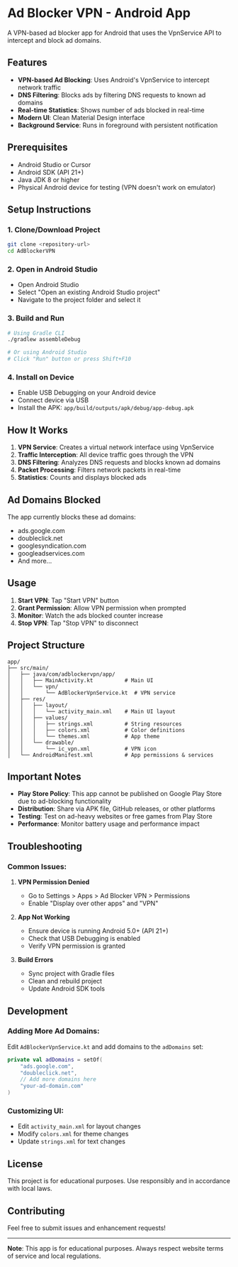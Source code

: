 # Ad Blocker VPN - Android App

A VPN-based ad blocker app for Android that uses the VpnService API to intercept and block ad domains.

## Features

- **VPN-based Ad Blocking**: Uses Android's VpnService to intercept network traffic
- **DNS Filtering**: Blocks ads by filtering DNS requests to known ad domains
- **Real-time Statistics**: Shows number of ads blocked in real-time
- **Modern UI**: Clean Material Design interface
- **Background Service**: Runs in foreground with persistent notification

## Prerequisites

- Android Studio or Cursor
- Android SDK (API 21+)
- Java JDK 8 or higher
- Physical Android device for testing (VPN doesn't work on emulator)

## Setup Instructions

### 1. Clone/Download Project
```bash
git clone <repository-url>
cd AdBlockerVPN
```

### 2. Open in Android Studio
- Open Android Studio
- Select "Open an existing Android Studio project"
- Navigate to the project folder and select it

### 3. Build and Run
```bash
# Using Gradle CLI
./gradlew assembleDebug

# Or using Android Studio
# Click "Run" button or press Shift+F10
```

### 4. Install on Device
- Enable USB Debugging on your Android device
- Connect device via USB
- Install the APK: `app/build/outputs/apk/debug/app-debug.apk`

## How It Works

1. **VPN Service**: Creates a virtual network interface using VpnService
2. **Traffic Interception**: All device traffic goes through the VPN
3. **DNS Filtering**: Analyzes DNS requests and blocks known ad domains
4. **Packet Processing**: Filters network packets in real-time
5. **Statistics**: Counts and displays blocked ads

## Ad Domains Blocked

The app currently blocks these ad domains:
- ads.google.com
- doubleclick.net
- googlesyndication.com
- googleadservices.com
- And more...

## Usage

1. **Start VPN**: Tap "Start VPN" button
2. **Grant Permission**: Allow VPN permission when prompted
3. **Monitor**: Watch the ads blocked counter increase
4. **Stop VPN**: Tap "Stop VPN" to disconnect

## Project Structure

```
app/
├── src/main/
│   ├── java/com/adblockervpn/app/
│   │   ├── MainActivity.kt          # Main UI
│   │   └── vpn/
│   │       └── AdBlockerVpnService.kt  # VPN service
│   ├── res/
│   │   ├── layout/
│   │   │   └── activity_main.xml    # Main UI layout
│   │   ├── values/
│   │   │   ├── strings.xml          # String resources
│   │   │   ├── colors.xml           # Color definitions
│   │   │   └── themes.xml           # App theme
│   │   └── drawable/
│   │       └── ic_vpn.xml           # VPN icon
│   └── AndroidManifest.xml          # App permissions & services
```

## Important Notes

- **Play Store Policy**: This app cannot be published on Google Play Store due to ad-blocking functionality
- **Distribution**: Share via APK file, GitHub releases, or other platforms
- **Testing**: Test on ad-heavy websites or free games from Play Store
- **Performance**: Monitor battery usage and performance impact

## Troubleshooting

### Common Issues:

1. **VPN Permission Denied**
   - Go to Settings > Apps > Ad Blocker VPN > Permissions
   - Enable "Display over other apps" and "VPN"

2. **App Not Working**
   - Ensure device is running Android 5.0+ (API 21+)
   - Check that USB Debugging is enabled
   - Verify VPN permission is granted

3. **Build Errors**
   - Sync project with Gradle files
   - Clean and rebuild project
   - Update Android SDK tools

## Development

### Adding More Ad Domains:
Edit `AdBlockerVpnService.kt` and add domains to the `adDomains` set:

```kotlin
private val adDomains = setOf(
    "ads.google.com",
    "doubleclick.net",
    // Add more domains here
    "your-ad-domain.com"
)
```

### Customizing UI:
- Edit `activity_main.xml` for layout changes
- Modify `colors.xml` for theme changes
- Update `strings.xml` for text changes

## License

This project is for educational purposes. Use responsibly and in accordance with local laws.

## Contributing

Feel free to submit issues and enhancement requests!

---

**Note**: This app is for educational purposes. Always respect website terms of service and local regulations. 